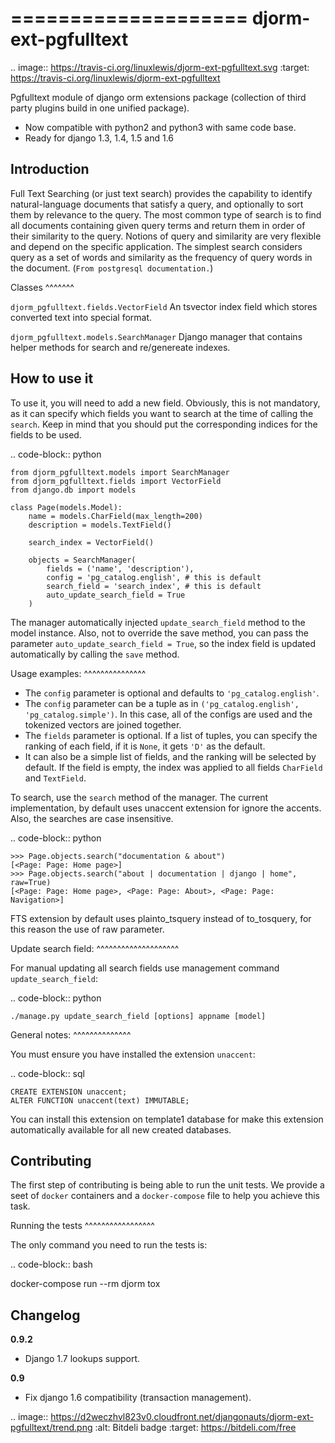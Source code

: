 ====================
djorm-ext-pgfulltext
====================

.. image:: https://travis-ci.org/linuxlewis/djorm-ext-pgfulltext.svg
    :target: https://travis-ci.org/linuxlewis/djorm-ext-pgfulltext

Pgfulltext module of django orm extensions package (collection of third party plugins build in one unified package).

- Now compatible with python2 and python3 with same code base.
- Ready for django 1.3, 1.4, 1.5 and 1.6


Introduction
------------

Full Text Searching (or just text search) provides the capability to identify natural-language documents that satisfy a query, and optionally to sort them by relevance to the query. The most common type of search is to find all documents containing given query terms and return them in order of their similarity to the query. Notions of query and similarity are very flexible and depend on the specific application. The simplest search considers query as a set of words and similarity as the frequency of query words in the document. (`From postgresql documentation.`)


Classes
^^^^^^^

`djorm_pgfulltext.fields.VectorField`
    An tsvector index field which stores converted text into special format.

`djorm_pgfulltext.models.SearchManager`
    Django manager that contains helper methods for search and re/genereate indexes.


How to use it
-------------

To use it, you will need to add a new field. Obviously, this is not mandatory, as it can specify which fields you want to search at the time of calling the `search`. Keep in mind that you should put the corresponding indices for the fields to be used.

.. code-block:: python

    from djorm_pgfulltext.models import SearchManager
    from djorm_pgfulltext.fields import VectorField
    from django.db import models

    class Page(models.Model):
        name = models.CharField(max_length=200)
        description = models.TextField()

        search_index = VectorField()

        objects = SearchManager(
            fields = ('name', 'description'),
            config = 'pg_catalog.english', # this is default
            search_field = 'search_index', # this is default
            auto_update_search_field = True
        )


The manager automatically injected ``update_search_field`` method to the model instance.
Also, not to override the save method, you can pass the parameter ``auto_update_search_field = True``, so
the index field  is updated automatically by calling the ``save`` method.


Usage examples:
^^^^^^^^^^^^^^^

- The ``config`` parameter is optional and defaults to ``'pg_catalog.english'``.
- The ``config`` parameter can be a tuple as in ``('pg_catalog.english', 'pg_catalog.simple')``. In this case, all of the configs
  are used and the tokenized vectors are joined together.
- The ``fields`` parameter is optional. If a list of tuples, you can specify the ranking of each field, if it is ``None``, it gets ``'D'`` as the default.
- It can also be a simple list of fields, and the ranking will be selected by default. If the field is empty, the index was applied to all fields ``CharField`` and ``TextField``.

To search, use the ``search`` method of the manager. The current implementation, by default uses unaccent extension for ignore the accents. Also, the searches are case insensitive.

.. code-block:: python

    >>> Page.objects.search("documentation & about")
    [<Page: Page: Home page>]
    >>> Page.objects.search("about | documentation | django | home", raw=True)
    [<Page: Page: Home page>, <Page: Page: About>, <Page: Page: Navigation>]

FTS extension by default uses plainto_tsquery instead of to_tosquery, for this reason the use of raw parameter.


Update search field:
^^^^^^^^^^^^^^^^^^^^

For manual updating all search fields use management command ``update_search_field``:

.. code-block:: python

    ./manage.py update_search_field [options] appname [model]


General notes:
^^^^^^^^^^^^^^

You must ensure you have installed the extension `unaccent`:

.. code-block:: sql

    CREATE EXTENSION unaccent;
    ALTER FUNCTION unaccent(text) IMMUTABLE;

You can install this extension on template1 database for make this extension automatically available for all new created databases.

Contributing
------------

The first step of contributing is being able to run the unit tests. We provide a seet of ``docker`` containers and a ``docker-compose`` file to help you achieve this task.

Running the tests
^^^^^^^^^^^^^^^^^

The only command you need to run the tests is:

.. code-block:: bash

  docker-compose run --rm djorm tox

Changelog
---------

**0.9.2**

- Django 1.7 lookups support.

**0.9**

- Fix django 1.6 compatibility (transaction management).


.. image:: https://d2weczhvl823v0.cloudfront.net/djangonauts/djorm-ext-pgfulltext/trend.png
   :alt: Bitdeli badge
   :target: https://bitdeli.com/free
